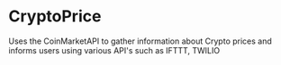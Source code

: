 # CryptoPrice
Uses the CoinMarketAPI to gather information about Crypto prices and informs users using various API's such as IFTTT, TWILIO 
